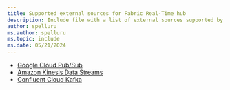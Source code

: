 ```yaml
---
title: Supported external sources for Fabric Real-Time hub
description: Include file with a list of external sources supported by Fabric Real-Time hub.
author: spelluru
ms.author: spelluru
ms.topic: include
ms.date: 05/21/2024
---
```


- [Google Cloud Pub/Sub](add-source-google-cloud-pub-sub.md)
- [Amazon Kinesis Data Streams](add-source-amazon-kinesis-data-streams.md)
- [Confluent Cloud Kafka](add-source-confluent-kafka.md)

